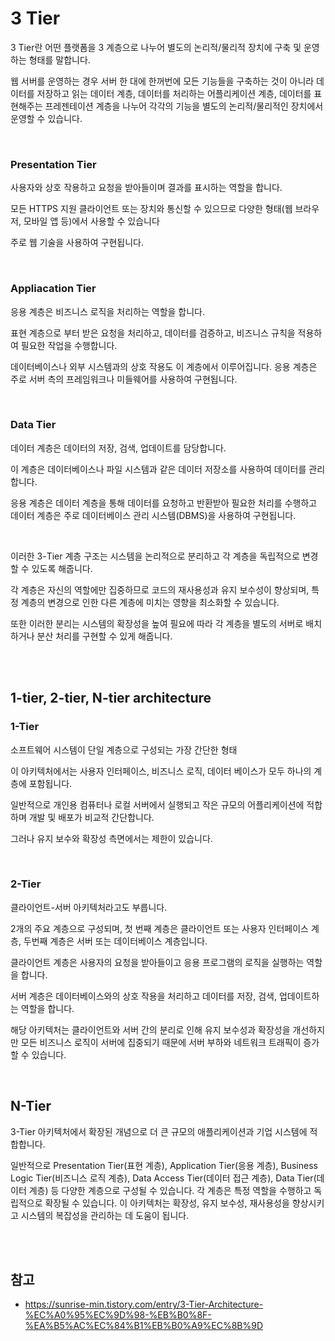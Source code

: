 # 3 Tier 
3 Tier란 어떤 플랫폼을 3 계층으로 나누어 별도의 논리적/물리적 장치에 구축 및 운영하는 형태를 말합니다.

웹 서버를 운영하는 경우 서버 한 대에 한꺼번에 모든 기능들을 구축하는 것이 아니라 데이터를 저장하고 읽는 데이터 계층, 데이터를 처리하는 어플리케이션 계층, 데이터를 표현해주는 프레젠테이션 계층을 나누어 각각의 기능을 별도의 논리적/물리적인 장치에서 운영할 수 있습니다.

<br>

### Presentation Tier
사용자와 상호 작용하고 요청을 받아들이며 결과를 표시하는 역할을 합니다.

모든 HTTPS 지원 클라이언트 또는 장치와 통신할 수 있으므로 다양한 형태(웹 브라우저, 모바일 앱 등)에서 사용할 수 있습니다

주로 웹 기술을 사용하여 구현됩니다.

<br>

### Appliacation Tier
응용 계층은 비즈니스 로직을 처리하는 역할을 합니다.

표현 계층으로 부터 받은 요청을 처리하고, 데이터를 검증하고, 비즈니스 규칙을 적용하여 필요한 작업을 수행합니다.

데이터베이스나 외부 시스템과의 상호 작용도 이 계층에서 이루어집니다.
응용 계층은 주로 서버 측의 프레임워크나 미들웨어를 사용하여 구현됩니다.

<br>

### Data Tier
데이터 계층은 데이터의 저장, 검색, 업데이트를 담당합니다. 

이 계층은 데이터베이스나 파일 시스템과 같은 데이터 저장소를 사용하여 데이터를 관리합니다. 

응용 계층은 데이터 계층을 통해 데이터를 요청하고 반환받아 필요한 처리를 수행하고 데이터 계층은 주로 데이터베이스 관리 시스템(DBMS)을 사용하여 구현됩니다.

<br>

이러한 3-Tier 계층 구조는 시스템을 논리적으로 분리하고 각 계층을 독립적으로 변경할 수 있도록 해줍니다.

각 계층은 자신의 역할에만 집중하므로 코드의 재사용성과 유지 보수성이 향상되며, 특정 계층의 변경으로 인한 다른 계층에 미치는 영향을 최소화할 수 있습니다.

또한 이러한 분리는 시스템의 확장성을 높여 필요에 따라 각 계층을 별도의 서버로 배치하거나 분산 처리를 구현할 수 있게 해줍니다.

<br>
<br>

## 1-tier, 2-tier, N-tier architecture

### 1-Tier
소프트웨어 시스템이 단일 계층으로 구성되는 가장 간단한 형태

이 아키텍처에서는 사용자 인터페이스, 비즈니스 로직, 데이터 베이스가 모두 하나의 계층에 포함됩니다.

일반적으로 개인용 컴퓨터나 로컬 서버에서 실행되고 작은 규모의 어플리케이션에 적합하며 개발 및 배포가 비교적 간단합니다.

그러나 유지 보수와 확장성 측면에서는 제한이 있습니다.

<br>

### 2-Tier
클라이언트-서버 아키텍처라고도 부릅니다. 

2개의 주요 계층으로 구성되며, 첫 번째 계층은 클라이언트 또는 사용자 인터페이스 계층, 두번째 계층은 서버 또는 데이터베이스 계층입니다.

클라이언트 계층은 사용자의 요청을 받아들이고 응용 프로그램의 로직을 실행하는 역할을 합니다.

서버 계층은 데이터베이스와의 상호 작용을 처리하고 데이터를 저장, 검색, 업데이트하는 역할을 합니다.

해당 아키텍처는 클라이언트와 서버 간의 분리로 인해 유지 보수성과 확장성을 개선하지만 모든 비즈니스 로직이 서버에 집중되기 때문에 서버 부하와 네트워크 트래픽이 증가할 수 있습니다.

<br>

## N-Tier
3-Tier 아키텍처에서 확장된 개념으로 더 큰 규모의 애플리케이션과 기업 시스템에 적합합니다.

일반적으로 Presentation Tier(표현 계층), Application Tier(응용 계층), Business Logic Tier(비즈니스 로직 계층), Data Access Tier(데이터 접근 계층), Data Tier(데이터 계층) 등 다양한 계층으로 구성될 수 있습니다.
각 계층은 특정 역할을 수행하고 독립적으로 확장될 수 있습니다. 이 아키텍처는 확장성, 유지 보수성, 재사용성을 향상시키고 시스템의 복잡성을 관리하는 데 도움이 됩니다.

<br>
<br>

## 참고
- https://sunrise-min.tistory.com/entry/3-Tier-Architecture-%EC%A0%95%EC%9D%98-%EB%B0%8F-%EA%B5%AC%EC%84%B1%EB%B0%A9%EC%8B%9D
